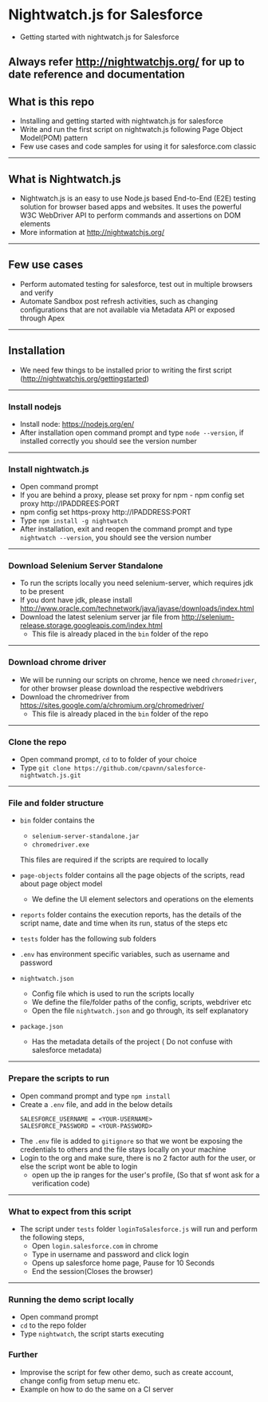 # Nightwatch.js for Salesforce
* Getting started with nightwatch.js for Salesforce


## Always refer <http://nightwatchjs.org/> for up to date reference and documentation


## What is this repo
* Installing and getting started with nightwatch.js for salesforce
* Write and run the first script on nightwatch.js following Page Object Model(POM) pattern 
* Few use cases and code samples for using it for salesforce.com classic

---

## What is Nightwatch.js
* Nightwatch.js is an easy to use Node.js based End-to-End (E2E) testing solution for browser based apps and websites. It uses the powerful W3C WebDriver API to perform commands and assertions on DOM elements
* More information at http://nightwatchjs.org/

---

## Few use cases
* Perform automated testing for salesforce, test out in multiple browsers and verify
* Automate Sandbox post refresh activities, such as changing configurations that are not available via Metadata API or exposed through Apex

---

## Installation

* We need few things to be installed prior to writing the first script (<http://nightwatchjs.org/gettingstarted>)

---

### Install nodejs
* Install node: <https://nodejs.org/en/>
* After installation open command prompt and type `node --version`, if installed correctly you should see the version number

---

### Install nightwatch.js

  - Open command prompt 
   - If you are behind a proxy, please set proxy for npm
    - npm config set proxy http://IPADDREES:PORT
   - npm config set https-proxy http://IPADDRESS:PORT
   - Type `npm install -g nightwatch` 
   - After installation, exit and reopen the command prompt and type `nightwatch --version`, you should see the version number

---

### Download Selenium Server Standalone
* To run the scripts locally you need selenium-server, which requires jdk to be present
* If you dont have jdk, please install <http://www.oracle.com/technetwork/java/javase/downloads/index.html>
* Download the latest selenium server jar file from <http://selenium-release.storage.googleapis.com/index.html>
    - This file is already placed in the `bin` folder of the repo

---

### Download chrome driver
* We will be running our scripts on chrome, hence we need `chromedriver`, for other browser please download the respective webdrivers
* Download the chromedriver from <https://sites.google.com/a/chromium.org/chromedriver/>   
   - This file is already placed in the `bin` folder of the repo

---

### Clone the repo
* Open command prompt, `cd` to to folder of your choice
* Type ``` git clone https://github.com/cpavnn/salesforce-nightwatch.js.git ```

---

### File and folder structure

* ` bin ` folder contains the 
    
    - ` selenium-server-standalone.jar `
    - ` chromedriver.exe `
    
    This files are required if the scripts are required to locally


* ` page-objects ` folder contains all the page objects of the scripts, read about page object model
   - We define the UI element selectors and operations on the elements

* ` reports ` folder contains the execution reports, has the details of the script name, date and time when its run, status of the steps etc


* ` tests ` folder has the following sub folders

* ` .env ` has environment specific variables, such as username and password   

* ` nightwatch.json ` 
   - Config file which is used to run the scripts locally
   - We define the file/folder paths of the config, scripts, webdriver etc
   - Open the file `nightwatch.json` and go through, its self explanatory

* ` package.json `
  - Has the metadata details of the project ( Do not confuse with salesforce metadata)

---

### Prepare the scripts to run
* Open command prompt and type `npm install`
* Create a `.env` file, and add in the below details
   ```
   SALESFORCE_USERNAME = <YOUR-USERNAME>
   SALESFORCE_PASSWORD = <YOUR-PASSWORD>
   ```
* The `.env` file is added to `gitignore` so that we wont be exposing the credentials to others and the file stays locally on your machine
* Login to the org and make sure, there is no 2 factor auth for the user, or else the script wont be able to login
   - open up the ip ranges for the user's profile, (So that sf wont ask for a verification code)

---

### What to expect from this script

* The script under `tests` folder `loginToSalesforce.js` will run and perform the following steps, 
   - Open `login.salesforce.com` in chrome 
   - Type in username and password and click login
   - Opens up salesforce home page, Pause for 10 Seconds
   - End the session(Closes the browser)

---

### Running the demo script locally

* Open command prompt
* `cd` to the repo folder
* Type `nightwatch`, the script starts executing

### Further
* Improvise the script for few other demo, such as create account, change config from setup menu etc.
* Example on how to do the same on a CI server
